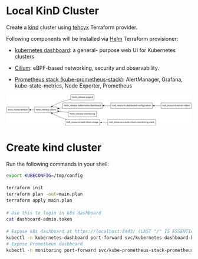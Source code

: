 # Local KinD Cluster 

Create a [kind](https://kind.sigs.k8s.io/) cluster using 
[tehcyx](https://github.com/tehcyx/terraform-provider-kind)
Terraform provider.

Following components will be installed via [Helm](https://registry.terraform.io/providers/hashicorp/helm/latest)
Terraform provisioner:

- [kubernetes dashboard](https://github.com/kubernetes/dashboard): a general-
purpose web UI for Kubernetes clusters

- [Cilium](https://github.com/cilium/cilium): eBPF-based networking, security 
and observability.

- [Prometheus stack (kube-prometheus-stack)](https://github.com/prometheus-community/helm-charts/tree/main/charts/kube-prometheus-stack): 
AlertManager, Grafana, kube-state-metrics, Node Exporter, Prometheus

![image info](./graph.png)

# Create kind cluster

Run the following commands in your shell:

```bash
export KUBECONFIG=/tmp/config

terraform init
terraform plan -out=main.plan
terraform apply main.plan

# Use this to login in k8s dashboard
cat dashboard-admin.token

# Expose k8s dashboard at https://localhost:8443/ (LAST "/" IS ESSENTIAL)
kubectl -n kubernetes-dashboard port-forward svc/kubernetes-dashboard-kong-proxy 8443:443
# Expose Prometheus dashboard
kubectl -n monitoring port-forward svc/kube-prometheus-stack-prometheus 9090
```
